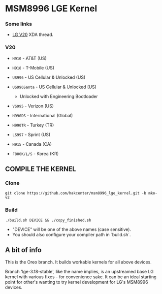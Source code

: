 MSM8996 LGE Kernel
=============

### Some links
* [LG V20] XDA thread.

### V20
- `H910` - AT&T (US)

* `H918` - T-Mobile (US)

* `US996` - US Cellular & Unlocked (US)

* `US996Santa` - US Cellular & Unlocked (US)
  * Unlocked with Engineering Bootloader

* `VS995` - Verizon (US)

* `H990DS` - International (Global)

* `H990TR` - Turkey (TR)

* `LS997` - Sprint (US)

* `H915` - Canada (CA)

* `F800K/L/S` - Korea (KR)

## COMPILE THE KERNEL

### Clone
	git clone https://github.com/hakcenter/msm8996_lge_kernel.git -b mko-v2

### Build
	./build.sh DEVICE && ./copy_finished.sh

* "DEVICE" will be one of the above names (case sensitive).
* You should also configure your compiler path in ´build.sh´.

## A bit of info

This is the Oreo branch.
It builds workable kernels for all above devices.

Branch 'lge-3.18-stable', like the name implies, is an upstreamed base LG kernel with
various fixes - for convenience sake. It can be an ideal starting point for other's
wanting to try kernel development for LG's MSM8996 devices.

[LG V20]: <https://forum.xda-developers.com/v20/development/>
